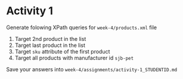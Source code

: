 # Activity 1

Generate folowing XPath queries for `week-4/products.xml` file

1. Target 2nd product in the list
2. Target last product in the list
3. Target `sku` attribute of the first product
4. Target all products with manufacturer id `sjb-pet`

Save your answers into `week-4/assignments/activity-1_STUDENTID.md`
